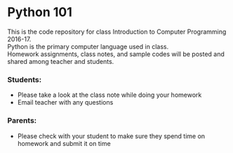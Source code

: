 # Python 101
This is the code repository for class Introduction to Computer Programming 2016-17.  
Python is the primary computer language used in class.  
Homework assignments, class notes, and sample codes will be posted and shared among teacher and students.

### Students:
* Please take a look at the class note while doing your homework
* Email teacher with any questions

### Parents: 
* Please check with your student to make sure they spend time on homework and submit it on time

